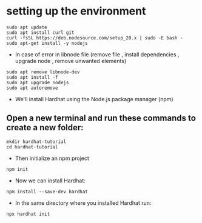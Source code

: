 # setting up the environment 

```
sudo apt update
sudo apt install curl git
curl -fsSL https://deb.nodesource.com/setup_20.x | sudo -E bash -
sudo apt-get install -y nodejs
```

* In case of error in libnode file (remove file , install dependencies , upgrade node , remove unwanted elements)

```
sudo apt remove libnode-dev
sudo apt install -f
sudo apt upgrade nodejs
sudo apt autoremove
```

* We'll install Hardhat using the Node.js package manager (npm)
  
## Open a new terminal and run these commands to create a new folder:

```
mkdir hardhat-tutorial
cd hardhat-tutorial
```

* Then initialize an npm project

```
npm init
```

* Now we can install Hardhat:

```
npm install --save-dev hardhat

```

* In the same directory where you installed Hardhat run:

```
npx hardhat init
```
